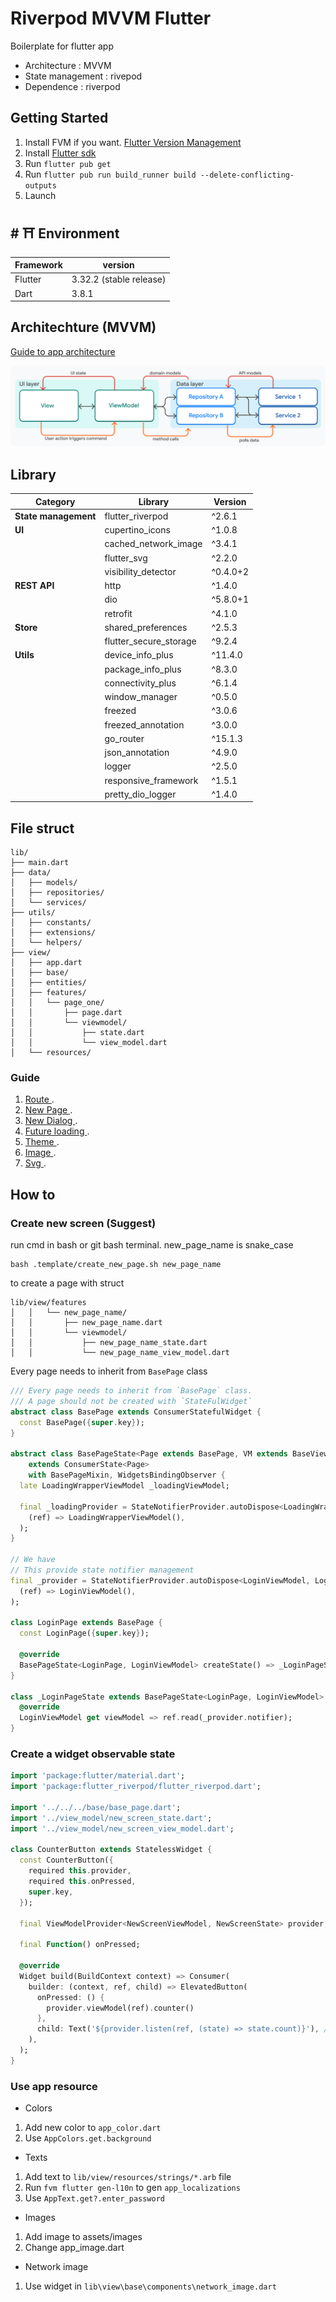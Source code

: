 # Riverpod MVVM Flutter

Boilerplate for flutter app

- Architecture : MVVM
- State management : rivepod
- Dependence : riverpod

## Getting Started

1. Install FVM if you want. [Flutter Version Management](https://fvm.app/documentation/getting-started/installation)
2. Install [Flutter sdk](https://docs.flutter.dev/get-started/install)
3. Run `flutter pub get`
4. Run `flutter pub run build_runner build --delete-conflicting-outputs`
5. Launch



## <a name="environment">#</a> ⛩ Environment
| Framework | version                   |
| --------- | ----------------------    |
| Flutter   | 3.32.2 (stable release)   |
| Dart      | 3.8.1                     |



## Architechture (MVVM)
[Guide to app architecture](https://docs.flutter.dev/app-architecture/guide)

![alt text](https://raw.githubusercontent.com/buivanhuy663/riverpod-mvvm-flutter/refs/heads/main/.github/image/mvvm.png)


## Library
| Category          | Library                 | Version     |
|-------------------|-------------------------|-------------|
| **State management** | flutter_riverpod         | ^2.6.1      |
| **UI**               | cupertino_icons          | ^1.0.8      |
|                      | cached_network_image     | ^3.4.1      |
|                      | flutter_svg              | ^2.2.0      |
|                      | visibility_detector      | ^0.4.0+2    |
| **REST API**         | http                     | ^1.4.0      |
|                      | dio                      | ^5.8.0+1    |
|                      | retrofit                 | ^4.1.0      |
| **Store**            | shared_preferences       | ^2.5.3      |
|                      | flutter_secure_storage   | ^9.2.4      |
| **Utils**            | device_info_plus         | ^11.4.0     |
|                      | package_info_plus        | ^8.3.0      |
|                      | connectivity_plus        | ^6.1.4      |
|                      | window_manager           | ^0.5.0      |
|                      | freezed                  | ^3.0.6      |
|                      | freezed_annotation       | ^3.0.0      |
|                      | go_router                | ^15.1.3     |
|                      | json_annotation          | ^4.9.0      |
|                      | logger                   | ^2.5.0      |
|                      | responsive_framework     | ^1.5.1      |
|                      | pretty_dio_logger        | ^1.4.0      |


## File struct
```
lib/
├── main.dart
├── data/
│   ├── models/
│   ├── repositories/
│   └── services/
├── utils/
│   ├── constants/
│   ├── extensions/
│   └── helpers/
├── view/
│   ├── app.dart
│   ├── base/
│   ├── entities/
│   ├── features/
│   │   └── page_one/
│   │       ├── page.dart
│   │       └── viewmodel/
│   │           ├── state.dart
│   │           └── view_model.dart
│   └── resources/
```
### Guide
1. [Route ](https://github.com/buivanhuy663/riverpod-mvvm-flutter/blob/main/.readme/route_guide.md).
2. [New Page ](https://github.com/buivanhuy663/riverpod-mvvm-flutter/blob/main/.readme/guide_using_base_page.md).
3. [New Dialog ](https://github.com/buivanhuy663/riverpod-mvvm-flutter/blob/main/.readme/dialog_guide.md).
4. [Future loading ](https://github.com/buivanhuy663/riverpod-mvvm-flutter/blob/main/.readme/guide_future_ex.md).
5. [Theme ](https://github.com/buivanhuy663/riverpod-mvvm-flutter/blob/main/.readme/colors_guide.md).
6. [Image ](https://github.com/buivanhuy663/riverpod-mvvm-flutter/blob/main/.readme/.readme/image_guide.md).
7. [Svg ](https://github.com/buivanhuy663/riverpod-mvvm-flutter/blob/main/.readme/svg_guide.md).




## How to

### Create new screen (Suggest)
run cmd in bash or git bash terminal. new_page_name is snake_case
```
bash .template/create_new_page.sh new_page_name
```
to create a page with struct
```
lib/view/features
│   │   └── new_page_name/
│   │       ├── new_page_name.dart
│   │       └── viewmodel/
│   │           ├── new_page_name_state.dart
│   │           └── new_page_name_view_model.dart
```

Every page needs to inherit from `BasePage` class
```dart
/// Every page needs to inherit from `BasePage` class.
/// A page should not be created with `StateFulWidget`
abstract class BasePage extends ConsumerStatefulWidget {
  const BasePage({super.key});
}

abstract class BasePageState<Page extends BasePage, VM extends BaseViewModel>
    extends ConsumerState<Page>
    with BasePageMixin, WidgetsBindingObserver {
  late LoadingWrapperViewModel _loadingViewModel;

  final _loadingProvider = StateNotifierProvider.autoDispose<LoadingWrapperViewModel, bool>(
    (ref) => LoadingWrapperViewModel(),
  );
}

// We have
// This provide state notifier management
final _provider = StateNotifierProvider.autoDispose<LoginViewModel, LoginState>(
  (ref) => LoginViewModel(),
);

class LoginPage extends BasePage {
  const LoginPage({super.key});

  @override
  BasePageState<LoginPage, LoginViewModel> createState() => _LoginPageState();
}

class _LoginPageState extends BasePageState<LoginPage, LoginViewModel> {
  @override
  LoginViewModel get viewModel => ref.read(_provider.notifier);
}
```

### Create a widget observable state
```dart
import 'package:flutter/material.dart';
import 'package:flutter_riverpod/flutter_riverpod.dart';

import '../../../base/base_page.dart';
import '../view_model/new_screen_state.dart';
import '../view_model/new_screen_view_model.dart';

class CounterButton extends StatelessWidget {
  const CounterButton({
    required this.provider,
    required this.onPressed,
    super.key,
  });

  final ViewModelProvider<NewScreenViewModel, NewScreenState> provider;

  final Function() onPressed;

  @override
  Widget build(BuildContext context) => Consumer(
    builder: (context, ref, child) => ElevatedButton(
      onPressed: () {
        provider.viewModel(ref).counter()
      },
      child: Text('${provider.listen(ref, (state) => state.count)}'), // provider.listen
    ),
  );
}
```
### Use app resource
- Colors
1. Add new color to `app_color.dart`
2. Use `AppColors.get.background`

- Texts
1. Add text to `lib/view/resources/strings/*.arb` file
2. Run `fvm flutter gen-l10n` to gen `app_localizations`
3. Use `AppText.get?.enter_password`

- Images
1. Add image to assets/images
2. Change app_image.dart

- Network image
1. Use widget in `lib\view\base\components\network_image.dart`



